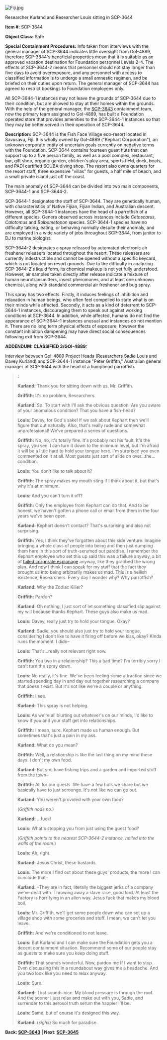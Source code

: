 ![Fiji.jpg](http://scp-wiki.wdfiles.com/local--files/scp-3644/Fiji.jpg)

Researcher Kurland and Researcher Louis sitting in SCP-3644

**Item #:** SCP-3644

**Object Class:** Safe

**Special Containment Procedures:** Info taken from interviews with the general manager of SCP-3644 indicates little oversight from GoI-4889, therefore SCP-3644's beneficial properties mean that it is suitable as an approved vacation destination for Foundation personnel Levels 2-4. The effects of SCP-3644-2 means that personnel should not stay longer than five days to avoid overexposure, and any personnel with access to classified information is to undergo a small amnestic regimen, and be briefed on their duties upon return. The general manager of SCP-3644 has agreed to restrict bookings to Foundation employees only.

All SCP-3644-1 instances may not leave the grounds of SCP-3644 due to their condition, but are allowed to stay at their homes within the grounds. With the help of the general manager, the [SCP-3643](/scp-3643) containment team, now the primary team assigned to GoI-4889, has built a Foundation operated store that provides amenities to the SCP-3644-1 instances so that they may be better served in their operation of SCP-3644.

**Description:** SCP-3644 is the Fish Face Village eco-resort located in Savusavu, Fiji. It is wholly owned by GoI-4889 ("Kephart Corporation"), an unknown corporate entity of uncertain goals currently on negative terms with the Foundation. SCP-3644 contains fourteen guest huts that can support up to a five person family, as well as a pool complex, restaurant, bar, gift shop, organic garden, children's play area, sports field, dock, boats, and PADI certified SCUBA diving shop. The resort also owns quarters for the resort staff, three expensive "villas" for guests, a half mile of beach, and a small private island just off the coast.

The main anomaly of SCP-3644 can be divided into two main components, SCP-3644-1 and SCP-3644-2.

SCP-3644-1 designates the staff of SCP-3644. They are genetically human, with characteristics of Native Fijian, Fijian Indian, and Australian descent. However, all SCP-3644-1 instances have the head of a parrotfish of a different species. Genera observed across instances include _Cetoscarus_, _Calotomus_ and _Bolbometopon_ species. SCP-3644-1 species have no difficulty talking, eating, or behaving normally despite their anomaly, and are employed in a wide variety of jobs throughout SCP-3644, from janitor to DJ to marine biologist.

SCP-3644-2 designates a spray released by automated electronic air freshener releasers located throughout the resort. These releasers are currently indestructible and cannot be opened without a specific keycard, which is not located on resort grounds. Due to the difficulty in analyzing SCP-3644-2's liquid form, its chemical makeup is not yet fully understood. However, air samples taken directly after release indicate a mixture of human neurotransmitters, insect pheromones, and at least one unknown chemical, along with standard commercial air freshener and bug spray.

This spray has two effects. Firstly, it induces feelings of inhibition and relaxation in human beings, who often feel compelled to state what is on their minds while affected. Secondly, it acts as a kind of deterrent to SCP-3644-1 instances, discouraging them to speak out against working conditions at SCP-3644. In addition, while affected, humans do not find the appearance of SCP-3644-1 instances unusual and instances do not mention it. There are no long term physical effects of exposure, however the constant inhibition dampening may have direct social consequences following exit from SCP-3644.

**ADDENDUM: CLASSIFIED 3/GOI-4889:**

Interview between GoI-4889 Project Heads (Researchers Sadie Louis and Davey Kurland) and SCP-3644-1 instance "Peter Griffith," Australian general manager of SCP-3644 with the head of a humphead parrotfish.

> **<Begin Log>:**
> 
> **Kurland:** Thank you for sitting down with us, Mr. Griffith.
> 
> **Griffith:** It's no problem, Researchers.
> 
> **Kurland:** So. To start with I'll ask the obvious question. Are you aware of your anomalous condition? That you have a fish-head?
> 
> **Louis:** Davey, for God's sake! If we ask about Kephart then we'll figure that out naturally. Also, that's really rude and somewhat unprofessional! We've prepared a series of questions.
> 
> **Griffith:** No, no, it's totally fine. It's probably not his fault. It's the spray, you see. I can turn it down to the minimum level, but I'm afraid it will be a little hard to hold your tongue here. I'm surprised you even commented on it at all. Most guests just sort of slide on over…the…condition.
> 
> **Louis:** You don't like to talk about it?
> 
> **Griffith:** The spray makes my mouth sting if I think about it, but that's why it's at minimum.
> 
> **Louis:** And you can't turn it off?
> 
> **Griffith:** Only the employee from Kephart can do that. And to be honest, we haven't gotten a phone call or email from them in the four years we've been open.
> 
> **Kurland:** Kephart doesn't contact? That's surprising and also not surprising.
> 
> **Griffith:** Yes, I think they've forgotten about this side venture. Imagine bringing a whole class of people into being and then just dumping them here in this sort of truth-serumed out paradise. I remember the Kephart employee who set this up said this was a failure anyway, a bit of [failed corporate espionage](/scp-527) anyway, like they grabbed the wrong plan. And now I think I can speak for my staff that the fact they brought us into being arbitrarily makes us mad. This is a hellish existence, Researchers. Every day I wonder why? Why parrotfish?
> 
> **Kurland:** Why the Zodiac Killer?
> 
> **Griffith:** Pardon?
> 
> **Kurland:** Oh nothing, I just sort of let something classified slip against my will because thanks Kephart. These guys also make us mad.
> 
> **Louis:** Davey, really just try to hold your tongue. Okay?
> 
> **Kurland:** Sadie, you should also just try to hold your tongue, considering I don't like to have it firing off before we kiss, okay? Kinda ruins the moment. I didn–
> 
> **Louis:** That's…really not relevant right now.
> 
> **Griffith:** You two in a relationship? This a bad time? I'm terribly sorry I can't turn the spray down.
> 
> **Louis:** No really, it's fine. We've been feeling some attraction since we started spending day in and day out together researching a company that doesn't exist. But it's not like we're a couple or anything.
> 
> **Griffith:** I see.
> 
> **Kurland:** This spray is not helping.
> 
> **Louis:** As we're all blurting out whatever's on our minds, I'd like to know if you and your staff get into relationships.
> 
> **Griffith:** I mean, sure. Kephart made us human enough. But sometimes that's just a pain in my ass.
> 
> **Kurland:** What do you mean?
> 
> **Griffith:** Well, a relationship is like the last thing on my mind these days. I don't my own food.
> 
> **Kurland:** But you have fishing trips and a garden and imported stuff from the town–
> 
> **Griffith:** All for our guests. We have a few huts we share but we basically have to just scrounge. It's not like we can go out.
> 
> **Kurland:** You weren't provided with your own food?
> 
> (_Griffith nods no._)
> 
> **Kurland:** …fuck!
> 
> **Louis:** What's stopping you from just using the guest food?
> 
> (_Griffith points to the nearest SCP-3644-2 instance, nailed into the walls of the room._)
> 
> **Louis:** Ah, right.
> 
> **Kurland:** Jesus Christ, these bastards.
> 
> **Louis:** The more I find out about these guys' products, the more I can conclude that–
> 
> **Kurland:** –They are in fact, literally the biggest jerks of a company we've dealt with. Throwing away a slave race, good lord. At least the Factory is horrifying in an alien way. Jesus fuck that makes my blood boil.
> 
> **Louis:** Mr. Griffith, we'll get some people down who can set up a village shop with some groceries and stuff. I mean, we can't let you leave.
> 
> **Griffith:** And we're conditioned to not leave.
> 
> **Louis:** But Kurland and I can make sure the Foundation gets you a decent containment situation. Recommend some of our people stay as guests to make sure you keep doing stuff.
> 
> **Griffith:** That sounds wonderful. Now, pardon me If I want to stop. Even discussing this in a roundabout way gives me a headache. And you two look like you need to relax anyway.
> 
> **Louis:** Sure.
> 
> **Kurland:** That sounds nice. My blood pressure is through the roof. And the sooner I just relax and make out with you, Sadie, and surrender to this aerosol truth serum the happier I'll be.
> 
> **Louis:** Same, but of course it's designed this way.
> 
> **Kurland:** (_sighs_) So much for paradise.

**Back: [SCP-3643](/scp-3643) | Next: [SCP-3645](/scp-3645)**